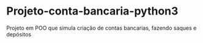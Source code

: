 # Projeto-conta-bancaria-python3
 Projeto em POO que simula criação de contas bancarias, fazendo saques e depósitos

